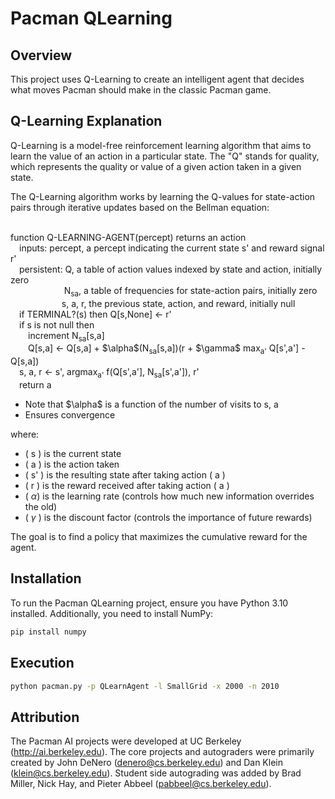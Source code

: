 # Pacman QLearning

## Overview

This project uses Q-Learning to create an intelligent agent that decides what moves Pacman should make in the classic Pacman game.

## Q-Learning Explanation

Q-Learning is a model-free reinforcement learning algorithm that aims to learn the value of an action in a particular state. The "Q" stands for quality, which represents the quality or value of a given action taken in a given state. 

The Q-Learning algorithm works by learning the Q-values for state-action pairs through iterative updates based on the Bellman equation:
<br><br>

function Q-LEARNING-AGENT(percept) returns an action <br>
    &emsp;inputs: percept, a percept indicating the current state s' and reward signal r' <br>
    &emsp;persistent: Q, a table of action values indexed by state and action, initially zero <br>
              &emsp;&emsp;&emsp;&emsp;&emsp;&nbsp;&nbsp;&nbsp; N<sub>sa</sub>, a table of frequencies for state-action pairs, initially zero <br>
              &emsp;&emsp;&emsp;&emsp;&emsp;&nbsp;&nbsp;&nbsp;s, a, r, the previous state, action, and reward, initially null <br>
    &emsp;if TERMINAL?(s) then Q[s,None] <- r' <br>
    &emsp;if s is not null then <br>
    &emsp;&emsp;increment N<sub>sa</sub>[s,a] <br>
    &emsp;&emsp;Q[s,a] <- Q[s,a] + $\alpha\$(N<sub>sa</sub>[s,a])(r + $\gamma\$ max<sub>a'</sub> Q[s',a'] - Q[s,a])  <br>
    &emsp;s, a, r <- s', argmax<sub>a'</sub> f(Q[s',a'], N<sub>sa</sub>[s',a']), r' <br>
    &emsp;return a

- Note that $\alpha\$ is a function of the number of visits to s, a <br>
- Ensures convergence

where:
- \( s \) is the current state
- \( a \) is the action taken
- \( s' \) is the resulting state after taking action \( a \)
- \( r \) is the reward received after taking action \( a \)
- \( $\alpha$\) is the learning rate (controls how much new information overrides the old)
- \( $\gamma$ \) is the discount factor (controls the importance of future rewards)

The goal is to find a policy that maximizes the cumulative reward for the agent.

## Installation

To run the Pacman QLearning project, ensure you have Python 3.10 installed. Additionally, you need to install NumPy:

```bash
pip install numpy
```

## Execution
```bash
python pacman.py -p QLearnAgent -l SmallGrid -x 2000 -n 2010
```


## Attribution 

The Pacman AI projects were developed at UC Berkeley (http://ai.berkeley.edu). The core projects and autograders were primarily created by John DeNero (denero@cs.berkeley.edu) and Dan Klein (klein@cs.berkeley.edu). Student side autograding was added by Brad Miller, Nick Hay, and Pieter Abbeel (pabbeel@cs.berkeley.edu).

